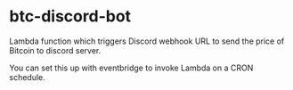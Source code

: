 # btc-discord-bot

Lambda function which triggers Discord webhook URL to send the price of Bitcoin to discord server. 

You can set this up with eventbridge to invoke Lambda on a CRON schedule. 
